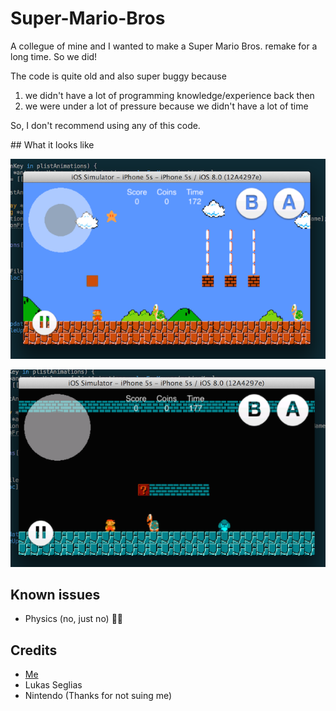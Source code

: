 Super-Mario-Bros
================

A collegue of mine and I wanted to make a Super Mario Bros. remake for a long time.
So we did! 

The code is quite old and also super buggy because 

1. we didn't have a lot of programming knowledge/experience back then
2. we were under a lot of pressure because we didn't have a lot of time

So, I don't recommend using any of this code. 

## What it looks like

![](./World1.png)

![](./World2.png)

## Known issues

- Physics (no, just no) 🐑💨

## Credits
- [Me](http://twitter.com/ilijatovilo)
- Lukas Seglias
- Nintendo (Thanks for not suing me)